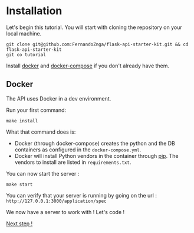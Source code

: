 # Installation

Let's begin this tutorial. You will start with cloning the repository on your local machine.

```
git clone git@github.com:FernandoZnga/flask-api-starter-kit.git && cd flask-api-starter-kit
git co tutorial
```

Install [docker](https://docs.docker.com/engine/installation/) and [docker-compose](https://docs.docker.com/compose/install/) if you don't already have them.

## Docker

The API uses Docker in a dev environment.

Run your first command:

```
make install
```

What that command does is:

- Docker (through docker-compose) creates the python and the DB containers as configured in the `docker-compose.yml`.
- Docker will install Python vendors in the container through [pip](https://pip.pypa.io/en/stable/).
  The vendors to install are listed in `requirements.txt`.

You can now start the server :

```
make start
```

You can verify that your server is running by going on the url : `http://127.0.0.1:3000/application/spec`

We now have a server to work with ! Let's code !

[Next step !](first-route.md)

